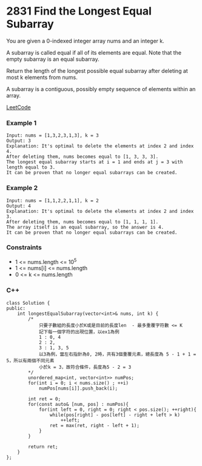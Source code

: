 # 2831 Find the Longest Equal Subarray

You are given a 0-indexed integer array nums and an integer k.

A subarray is called equal if all of its elements are equal. Note that the empty subarray is an equal subarray.

Return the length of the longest possible equal subarray after deleting at most k elements from nums.

A subarray is a contiguous, possibly empty sequence of elements within an array.

[LeetCode](https://leetcode.cn/problems/find-the-longest-equal-subarray/description/)

### Example 1

```
Input: nums = [1,3,2,3,1,3], k = 3
Output: 3
Explanation: It's optimal to delete the elements at index 2 and index 4.
After deleting them, nums becomes equal to [1, 3, 3, 3].
The longest equal subarray starts at i = 1 and ends at j = 3 with length equal to 3.
It can be proven that no longer equal subarrays can be created.
```

### Example 2

```
Input: nums = [1,1,2,2,1,1], k = 2
Output: 4
Explanation: It's optimal to delete the elements at index 2 and index 3.
After deleting them, nums becomes equal to [1, 1, 1, 1].
The array itself is an equal subarray, so the answer is 4.
It can be proven that no longer equal subarrays can be created.
```

### Constraints

* 1 <= nums.length <= 10<sup>5</sup>
* 1 <= nums[i] <= nums.length
* 0 <= k <= nums.length


### C++ 

```
class Solution {
public:
    int longestEqualSubarray(vector<int>& nums, int k) {
        /*
            只要子數組的長度小於K或是目前的長度len  - 最多重覆字符數 <= K
            記下每一個字符的出現位置，以ex1為例
            1 : 0, 4
            2 : 2,
            3 : 1, 3, 5
            以3為例，當左右指針為0, 2時，共有3個重覆元素，總長度為 5 - 1 + 1 = 5，所以有兩個不同元素
            小於k = 3，故符合條件，長度為5 - 2 = 3
        */
        unordered_map<int, vector<int>> numPos;
        for(int i = 0; i < nums.size() ; ++i)
            numPos[nums[i]].push_back(i);
        
        int ret = 0;
        for(const auto& [num, pos] : numPos){
            for(int left = 0, right = 0; right < pos.size(); ++right){
                while(pos[right] - pos[left] - right + left > k)
                    ++left;
                ret = max(ret, right - left + 1);
            }
        }
        
        return ret;        
    }
};
```
